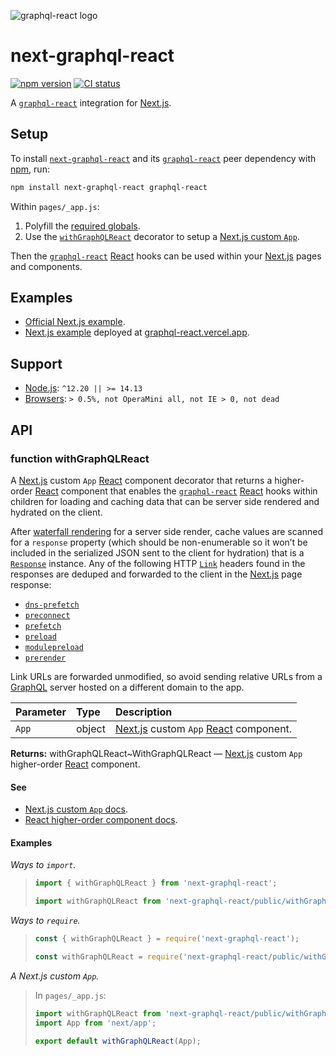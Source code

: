 ![graphql-react logo](https://cdn.jsdelivr.net/gh/jaydenseric/graphql-react@0.1.0/graphql-react-logo.svg)

# next-graphql-react

[![npm version](https://badgen.net/npm/v/next-graphql-react)](https://npm.im/next-graphql-react) [![CI status](https://github.com/jaydenseric/next-graphql-react/workflows/CI/badge.svg)](https://github.com/jaydenseric/next-graphql-react/actions)

A [`graphql-react`](https://npm.im/graphql-react) integration for [Next.js](https://nextjs.org).

## Setup

To install [`next-graphql-react`](https://npm.im/next-graphql-react) and its [`graphql-react`](https://npm.im/graphql-react) peer dependency with [npm](https://npmjs.com/get-npm), run:

```sh
npm install next-graphql-react graphql-react
```

Within `pages/_app.js`:

1. Polyfill the [required globals](https://github.com/jaydenseric/graphql-react#support).
2. Use the [`withGraphQLReact`](#function-withgraphqlreact) decorator to setup a [Next.js custom `App`](https://nextjs.org/docs/advanced-features/custom-app).

Then the [`graphql-react`](https://npm.im/graphql-react) [React](https://reactjs.org) hooks can be used within your [Next.js](https://nextjs.org) pages and components.

## Examples

- [Official Next.js example](https://github.com/zeit/next.js/tree/canary/examples/with-graphql-react).
- [Next.js example](https://github.com/jaydenseric/graphql-react-examples) deployed at [graphql-react.vercel.app](https://graphql-react.vercel.app).

## Support

- [Node.js](https://nodejs.org): `^12.20 || >= 14.13`
- [Browsers](https://npm.im/browserslist): `> 0.5%, not OperaMini all, not IE > 0, not dead`

## API

### function withGraphQLReact

A [Next.js](https://nextjs.org) custom `App` [React](https://reactjs.org) component decorator that returns a higher-order [React](https://reactjs.org) component that enables the [`graphql-react`](https://npm.im/graphql-react) [React](https://reactjs.org) hooks within children for loading and caching data that can be server side rendered and hydrated on the client.

After [waterfall rendering](https://github.com/jaydenseric/react-waterfall-render) for a server side render, cache values are scanned for a `response` property (which should be non-enumerable so it won’t be included in the serialized JSON sent to the client for hydration) that is a [`Response`](https://developer.mozilla.org/en-US/docs/Web/API/Response) instance. Any of the following HTTP [`Link`](https://developer.mozilla.org/en-US/docs/Web/HTTP/Headers/Link) headers found in the responses are deduped and forwarded to the client in the [Next.js](https://nextjs.org) page response:

- [`dns-prefetch`](https://html.spec.whatwg.org/dev/links.html#link-type-dns-prefetch)
- [`preconnect`](https://html.spec.whatwg.org/dev/links.html#link-type-preconnect)
- [`prefetch`](https://html.spec.whatwg.org/dev/links.html#link-type-prefetch)
- [`preload`](https://html.spec.whatwg.org/dev/links.html#link-type-preload)
- [`modulepreload`](https://html.spec.whatwg.org/dev/links.html#link-type-modulepreload)
- [`prerender`](https://html.spec.whatwg.org/dev/links.html#link-type-prerender)

Link URLs are forwarded unmodified, so avoid sending relative URLs from a [GraphQL](https://graphql.org) server hosted on a different domain to the app.

| Parameter | Type | Description |
| :-- | :-- | :-- |
| `App` | object | [Next.js](https://nextjs.org) custom `App` [React](https://reactjs.org) component. |

**Returns:** withGraphQLReact\~WithGraphQLReact — [Next.js](https://nextjs.org) custom `App` higher-order [React](https://reactjs.org) component.

#### See

- [Next.js custom `App` docs](https://nextjs.org/docs/advanced-features/custom-app).
- [React higher-order component docs](https://reactjs.org/docs/higher-order-components).

#### Examples

_Ways to `import`._

> ```js
> import { withGraphQLReact } from 'next-graphql-react';
> ```
>
> ```js
> import withGraphQLReact from 'next-graphql-react/public/withGraphQLReact.js';
> ```

_Ways to `require`._

> ```js
> const { withGraphQLReact } = require('next-graphql-react');
> ```
>
> ```js
> const withGraphQLReact = require('next-graphql-react/public/withGraphQLReact.js');
> ```

_A Next.js custom `App`._

> In `pages/_app.js`:
>
> ```jsx
> import withGraphQLReact from 'next-graphql-react/public/withGraphQLReact.js';
> import App from 'next/app';
>
> export default withGraphQLReact(App);
> ```
